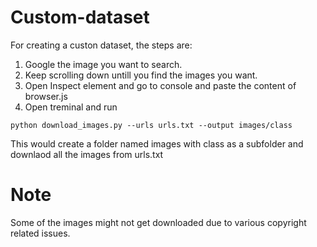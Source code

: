 # Custom-dataset
For creating a custon dataset, the steps are:
1. Google the image you want to search.
2. Keep scrolling down untill you find the images you want.
3. Open Inspect element and go to console and paste the content of browser.js
4. Open treminal and run 
```
python download_images.py --urls urls.txt --output images/class
```
This would create a folder named images with class as a subfolder and downlaod all the images from urls.txt

# Note
Some of the images might not get downloaded due to various copyright related issues.
